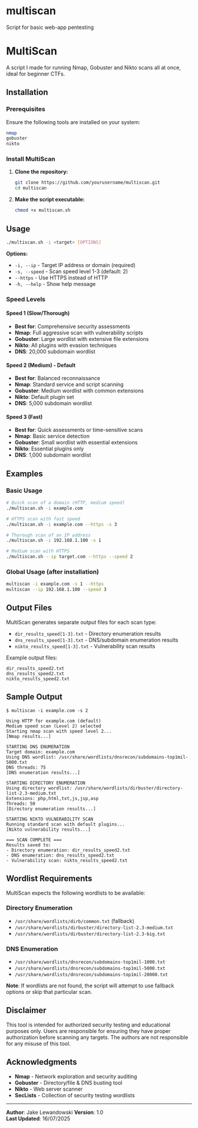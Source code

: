 # multiscan
Script for basic web-app pentesting

# MultiScan

A script I made for running Nmap, Gobuster and Nikto scans all at once, ideal for beginner CTFs.

## Installation

### Prerequisites

Ensure the following tools are installed on your system:

```bash
nmap
gobuster
nikto
```

### Install MultiScan

1. **Clone the repository:**
   ```bash
   git clone https://github.com/yourusername/multiscan.git
   cd multiscan
   ```

2. **Make the script executable:**
   ```bash
   chmod +x multiscan.sh
   ```

## Usage

```bash
./multiscan.sh -i <target> [OPTIONS]
```

**Options:**
- `-i, --ip` - Target IP address or domain (required)
- `-s, --speed` - Scan speed level 1-3 (default: 2)
- `--https` - Use HTTPS instead of HTTP
- `-h, --help` - Show help message

### Speed Levels

#### Speed 1 (Slow/Thorough)
- **Best for**: Comprehensive security assessments
- **Nmap**: Full aggressive scan with vulnerability scripts
- **Gobuster**: Large wordlist with extensive file extensions
- **Nikto**: All plugins with evasion techniques
- **DNS**: 20,000 subdomain wordlist

#### Speed 2 (Medium) - Default
- **Best for**: Balanced reconnaissance
- **Nmap**: Standard service and script scanning
- **Gobuster**: Medium wordlist with common extensions
- **Nikto**: Default plugin set
- **DNS**: 5,000 subdomain wordlist

#### Speed 3 (Fast)
- **Best for**: Quick assessments or time-sensitive scans
- **Nmap**: Basic service detection
- **Gobuster**: Small wordlist with essential extensions
- **Nikto**: Essential plugins only
- **DNS**: 1,000 subdomain wordlist

## Examples

### Basic Usage
```bash
# Quick scan of a domain (HTTP, medium speed)
./multiscan.sh -i example.com

# HTTPS scan with fast speed
./multiscan.sh -i example.com --https -s 3

# Thorough scan of an IP address
./multiscan.sh -i 192.168.1.100 -s 1

# Medium scan with HTTPS
./multiscan.sh --ip target.com --https --speed 2
```

### Global Usage (after installation)
```bash
multiscan -i example.com -s 1 --https
multiscan --ip 192.168.1.100 --speed 3
```

## Output Files

MultiScan generates separate output files for each scan type:

- `dir_results_speed[1-3].txt` - Directory enumeration results
- `dns_results_speed[1-3].txt` - DNS/subdomain enumeration results
- `nikto_results_speed[1-3].txt` - Vulnerability scan results

Example output files:
```
dir_results_speed2.txt
dns_results_speed2.txt
nikto_results_speed2.txt
```

## Sample Output

```
$ multiscan -i example.com -s 2

Using HTTP for example.com (default)
Medium speed scan (Level 2) selected
Starting nmap scan with speed level 2...
[Nmap results...]

STARTING DNS ENUMERATION
Target domain: example.com
Using DNS wordlist: /usr/share/wordlists/dnsrecon/subdomains-top1mil-5000.txt
DNS threads: 75
[DNS enumeration results...]

STARTING DIRECTORY ENUMERATION
Using directory wordlist: /usr/share/wordlists/dirbuster/directory-list-2.3-medium.txt
Extensions: php,html,txt,js,jsp,asp
Threads: 50
[Directory enumeration results...]

STARTING NIKTO VULNERABILITY SCAN
Running standard scan with default plugins...
[Nikto vulnerability results...]

=== SCAN COMPLETE ===
Results saved to:
- Directory enumeration: dir_results_speed2.txt
- DNS enumeration: dns_results_speed2.txt
- Vulnerability scan: nikto_results_speed2.txt
```

## Wordlist Requirements

MultiScan expects the following wordlists to be available:

### Directory Enumeration
- `/usr/share/wordlists/dirb/common.txt` (fallback)
- `/usr/share/wordlists/dirbuster/directory-list-2.3-medium.txt`
- `/usr/share/wordlists/dirbuster/directory-list-2.3-big.txt`

### DNS Enumeration
- `/usr/share/wordlists/dnsrecon/subdomains-top1mil-1000.txt`
- `/usr/share/wordlists/dnsrecon/subdomains-top1mil-5000.txt`
- `/usr/share/wordlists/dnsrecon/subdomains-top1mil-20000.txt`

**Note**: If wordlists are not found, the script will attempt to use fallback options or skip that particular scan.

## Disclaimer

This tool is intended for authorized security testing and educational purposes only. Users are responsible for ensuring they have proper authorization before scanning any targets. The authors are not responsible for any misuse of this tool.

## Acknowledgments

- **Nmap** - Network exploration and security auditing
- **Gobuster** - Directory/file & DNS busting tool
- **Nikto** - Web server scanner
- **SecLists** - Collection of security testing wordlists

---

**Author**: Jake Lewandowski 
**Version**: 1.0  
**Last Updated**: 16/07/2025
